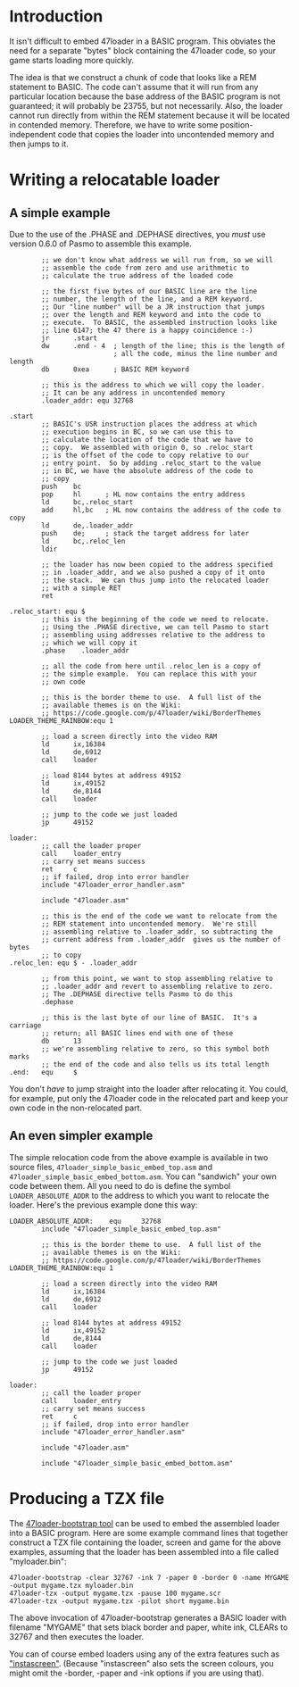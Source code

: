 # Introduction #

It isn't difficult to embed 47loader in a BASIC program. This obviates the need for a separate "bytes" block containing the 47loader code, so your game starts loading more quickly.

The idea is that we construct a chunk of code that looks like a REM statement to BASIC.  The code can't assume that it will run from any particular location because the base address of the BASIC program is not guaranteed; it will probably be 23755, but not necessarily.  Also, the loader cannot run directly from within the REM statement because it will be located in contended memory.  Therefore, we have to write some position-independent code that copies the loader into uncontended memory and then jumps to it.

# Writing a relocatable loader #

## A simple example ##

Due to the use of the .PHASE and .DEPHASE directives, you _must_ use version 0.6.0 of Pasmo to assemble this example.

```
        ;; we don't know what address we will run from, so we will
        ;; assemble the code from zero and use arithmetic to
        ;; calculate the true address of the loaded code

        ;; the first five bytes of our BASIC line are the line
        ;; number, the length of the line, and a REM keyword.
        ;; Our "line number" will be a JR instruction that jumps
        ;; over the length and REM keyword and into the code to
        ;; execute.  To BASIC, the assembled instruction looks like
        ;; line 6147; the 47 there is a happy coincidence :-)
        jr      .start
        dw      .end - 4  ; length of the line; this is the length of
                          ; all the code, minus the line number and length
        db      0xea      ; BASIC REM keyword

        ;; this is the address to which we will copy the loader.
        ;; It can be any address in uncontended memory
        .loader_addr: equ 32768

.start
        ;; BASIC's USR instruction places the address at which
        ;; execution begins in BC, so we can use this to
        ;; calculate the location of the code that we have to
        ;; copy.  We assembled with origin 0, so .reloc_start
        ;; is the offset of the code to copy relative to our
        ;; entry point.  So by adding .reloc_start to the value
        ;; in BC, we have the absolute address of the code to
        ;; copy
        push    bc
        pop     hl      ; HL now contains the entry address
        ld      bc,.reloc_start
        add     hl,bc   ; HL now contains the address of the code to copy
        ld      de,.loader_addr
        push    de;     ; stack the target address for later
        ld      bc,.reloc_len
        ldir

        ;; the loader has now been copied to the address specified
        ;; in .loader_addr, and we also pushed a copy of it onto
        ;; the stack.  We can thus jump into the relocated loader
        ;; with a simple RET
        ret

.reloc_start: equ $
        ;; this is the beginning of the code we need to relocate.
        ;; Using the .PHASE directive, we can tell Pasmo to start
        ;; assembling using addresses relative to the address to
        ;; which we will copy it
        .phase    .loader_addr

        ;; all the code from here until .reloc_len is a copy of
        ;; the simple example.  You can replace this with your
        ;; own code

        ;; this is the border theme to use.  A full list of the
        ;; available themes is on the Wiki:
        ;; https://code.google.com/p/47loader/wiki/BorderThemes
LOADER_THEME_RAINBOW:equ 1

        ;; load a screen directly into the video RAM
        ld      ix,16384
        ld      de,6912
        call    loader

        ;; load 8144 bytes at address 49152
        ld      ix,49152
        ld      de,8144
        call    loader

        ;; jump to the code we just loaded
        jp      49152

loader:
        ;; call the loader proper
        call    loader_entry
        ;; carry set means success
        ret     c
        ;; if failed, drop into error handler
        include "47loader_error_handler.asm"

        include "47loader.asm"

        ;; this is the end of the code we want to relocate from the
        ;; REM statement into uncontended memory.  We're still
        ;; assembling relative to .loader_addr, so subtracting the
        ;; current address from .loader_addr  gives us the number of bytes
        ;; to copy
.reloc_len: equ $ - .loader_addr

        ;; from this point, we want to stop assembling relative to
        ;; .loader_addr and revert to assembling relative to zero.
        ;; The .DEPHASE directive tells Pasmo to do this
        .dephase

        ;; this is the last byte of our line of BASIC.  It's a carriage
        ;; return; all BASIC lines end with one of these
        db      13
        ;; we're assembling relative to zero, so this symbol both marks
        ;; the end of the code and also tells us its total length
.end:   equ     $
```

You don't _have_ to jump straight into the loader after relocating it.  You could, for example, put only the 47loader code in the relocated part and keep your own code in the non-relocated part.

## An even simpler example ##

The simple relocation code from the above example is available in two source files, `47loader_simple_basic_embed_top.asm` and `47loader_simple_basic_embed_bottom.asm`.  You can "sandwich" your own code between them.  All you need to do is define the symbol `LOADER_ABSOLUTE_ADDR` to the address to which you want to relocate the loader.  Here's the previous example done this way:

```
LOADER_ABSOLUTE_ADDR:    equ     32768
        include "47loader_simple_basic_embed_top.asm"

        ;; this is the border theme to use.  A full list of the
        ;; available themes is on the Wiki:
        ;; https://code.google.com/p/47loader/wiki/BorderThemes
LOADER_THEME_RAINBOW:equ 1

        ;; load a screen directly into the video RAM
        ld      ix,16384
        ld      de,6912
        call    loader

        ;; load 8144 bytes at address 49152
        ld      ix,49152
        ld      de,8144
        call    loader

        ;; jump to the code we just loaded
        jp      49152

loader:
        ;; call the loader proper
        call    loader_entry
        ;; carry set means success
        ret     c
        ;; if failed, drop into error handler
        include "47loader_error_handler.asm"

        include "47loader.asm"

        include "47loader_simple_basic_embed_bottom.asm"
```

# Producing a TZX file #

The [47loader-bootstrap tool](https://code.google.com/p/47loader/source/browse/#svn%2Ftrunk%2Ftools) can be used to embed the assembled loader into a BASIC program.  Here are some example command lines that together construct a TZX file containing the loader, screen and game for the above examples, assuming that the loader has been assembled into a file called "myloader.bin":

```
47loader-bootstrap -clear 32767 -ink 7 -paper 0 -border 0 -name MYGAME -output mygame.tzx myloader.bin
47loader-tzx -output mygame.tzx -pause 100 mygame.scr
47loader-tzx -output mygame.tzx -pilot short mygame.bin
```

The above invocation of 47loader-bootstrap generates a BASIC loader with filename "MYGAME" that sets black border and paper, white ink, CLEARs to 32767 and then executes the loader.

You can of course embed loaders using any of the extra features such as ["instascreen"](Instascreen.md).  (Because "instascreen" also sets the screen colours, you might omit the -border, -paper and -ink options if you are using that).